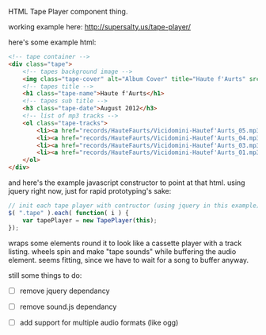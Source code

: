 HTML Tape Player component thing.

working example here:
http://supersalty.us/tape-player/

here's some example html:
```html
<!-- tape container -->
<div class="tape">
    <!-- tapes background image -->
    <img class="tape-cover" alt="Album Cover" title="Haute f'Aurts" src="records/HauteFaurts/cover-hautefaurts.jpg" />
    <!-- tapes title -->
    <h1 class="tape-name">Haute f'Aurts</h1>
    <!-- tapes sub title -->
    <h3 class="tape-date">August 2012</h3>
    <!-- list of mp3 tracks -->
    <ol class="tape-tracks">
        <li><a href="records/HauteFaurts/Vicidomini-Hautef'Aurts_05.mp3" type="audio/mp3">Like Chicken Night In Turkey</a></li>
        <li><a href="records/HauteFaurts/Vicidomini-Hautef'Aurts_04.mp3" type="audio/mp3">Which Door Leads To The Safe?</a></li>
        <li><a href="records/HauteFaurts/Vicidomini-Hautef'Aurts_03.mp3" type="audio/mp3">When In Doubt, Get The Fuck Out</a></li>
        <li><a href="records/HauteFaurts/Vicidomini-Hautef'Aurts_01.mp3" type="audio/mp3">Good Junk</a></li>
    </ol>
</div>
```

and here's the example javascript constructor to point at that html.
using jquery right now, just for rapid prototyping's sake:
```javascript
// init each tape player with contructor (using jquery in this example)
$( ".tape" ).each( function( i ) {
    var tapePlayer = new TapePlayer(this);
});
```
wraps some elements round it to look like a cassette player with a track listing.
wheels spin and make "tape sounds" while buffering the audio element.
seems fitting, since we have to wait for a song to buffer anyway.

still some things to do:
- [ ] remove jquery dependancy
- [ ] remove sound.js dependancy
- [ ] add support for multiple audio formats (like ogg)

